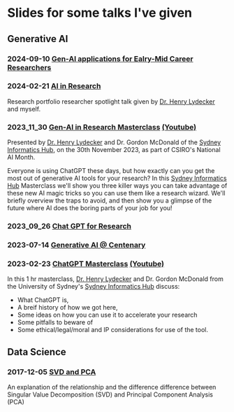 # Slides for some talks I've given

## Generative AI

### 2024-09-10 [Gen-AI applications for Ealry-Mid Career Researchers](2024-09-10%20Gen-AI%20applications%20EMCR%20Gordon%20McDonald.pdf)

### 2024-02-21 [AI in Research](./2024-02-21%20RP%20Researcher%20Spotlight%20AI%20in%20Research%20Henry%20Lydecker%20Gordon%20McDonald.pdf) 

Research portfolio researcher spotlight talk given by [Dr. Henry Lydecker](https://github.com/hlydecker) and myself.

### 2023_11_30 [Gen-AI in Research Masterclass](2023_11_30-gen_ai_research_masterclass.pdf) [(Youtube)](https://www.youtube.com/watch?v=nnU8bQfR39w)

Presented by [Dr. Henry Lydecker](https://github.com/hlydecker) and Dr. Gordon McDonald of the [Sydney Informatics Hub](https://sydney.edu.au/informatics-hub), on the 30th November 2023, as part of CSIRO's National AI Month.

Everyone is using ChatGPT these days, but how exactly can you get the most out of generative AI tools for your research?
In this [Sydney Informatics Hub](https://sydney.edu.au/informatics-hub) Masterclass we'll show you three killer ways you can take advantage of these new AI magic tricks so you can use them like a research wizard. We'll briefly overview the traps to avoid, and then show you a glimpse of the future where AI does the boring parts of your job for you! 

### 2023_09_26 [Chat GPT for Research](2023_09_26-Chat_GPT_for_Research_Gordon_McDonald.pdf)

### 2023-07-14 [Generative AI @ Centenary](2023_07_14-generative_ai_centenary.pdf)

### 2023-02-23 [ChatGPT Masterclass](2023-02-23%20chatgpt_masterclass.pdf) [(Youtube)](https://www.youtube.com/watch?v=-1OIpru7dhY)

In this 1 hr masterclass, [Dr. Henry Lydecker](https://github.com/hlydecker) and Dr. Gordon McDonald from the University of Sydney's [Sydney Informatics Hub](https://sydney.edu.au/informatics-hub) discuss:
- What ChatGPT is, 
- A breif history of how we got here, 
- Some ideas on how you can use it to accelerate your research
- Some pitfalls to beware of
- Some ethical/legal/moral and IP considerations for use of the tool.

## Data Science

### 2017-12-05 [SVD and PCA](2017-12-05%20SVD%20and%20PCA.pdf)
An explanation of the relationship and the difference difference between Singular Value Decomposition (SVD) and Principal Component Analysis (PCA)
